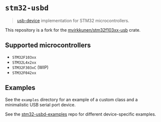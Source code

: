 # `stm32-usbd`

> [usb-device](https://github.com/mvirkkunen/usb-device) implementation for STM32
microcontrollers.

This repository is a fork for the [mvirkkunen/stm32f103xx-usb](https://github.com/mvirkkunen/stm32f103xx-usb) crate.

## Supported microcontrollers

* `STM32F103xx`
* `STM32L4x2xx`
* `STM32F303xC` (WIP)
* `STM32F042xx`

## Examples

See the `examples` directory for an example of a custom class and a minimalistic USB serial port device.

See the [stm32-usbd-examples](https://github.com/Disasm/stm32-usbd-examples) repo for different device-specific examples.

